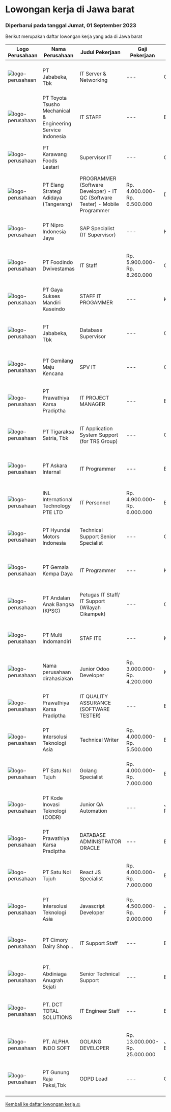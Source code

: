 
  # Lowongan kerja di Jawa barat

  ### Diperbarui pada tanggal Jumat, 01 September 2023

  Berikut merupakan daftar lowongan kerja yang ada di Jawa barat

  |Logo Perusahaan | Nama Perusahaan | Judul Pekerjaan | Gaji Pekerjaan | Lokasi | Deskripsi | Tanggal diunggah | Pranala |
  | -------------- | --------------- | --------------- | --------- | --------- | -------------- | ------- | ----------- |
  |![logo-perusahaan](https://image-service-cdn.seek.com.au/84cd80280901a5d5bbe54259c27f496f7878e702/ee4dce1061f3f616224767ad58cb2fc751b8d2dc)|PT Jababeka, Tbk|IT Server & Networking|---|Cikarang|IT Server &amp; Networking Uraian Pekerjaan: Maintainance ruang server, UPS Manage Print Server Manage &amp; monitoring Sensor ( PRTG ) Manage...|Kamis, 31 Agustus 2023|https://www.jobstreet.co.id/id/job/it-server-networking-4453990?token=0~1384e4f8-9ef5-493d-8020-92ea2d98c87d&sectionRank=1&jobId=jobstreet-id-job-4453990|
|![logo-perusahaan](https://image-service-cdn.seek.com.au/b0f066e930618ae7baaf8a4efd3b33185a9a0c8f/ee4dce1061f3f616224767ad58cb2fc751b8d2dc)|PT Toyota Tsusho Mechanical & Engineering Service Indonesia|IT STAFF|---|Bekasi|Responsibilities: Maintenance server, software, hardware and networking (LAN and WAN) Improve or repair Server/PC/Laptop trouble.  Ensuring all of...|Kamis, 31 Agustus 2023|https://www.jobstreet.co.id/id/job/it-staff-4454089?token=0~1384e4f8-9ef5-493d-8020-92ea2d98c87d&sectionRank=2&jobId=jobstreet-id-job-4454089|
|![logo-perusahaan](https://image-service-cdn.seek.com.au/818d70cdb0d5dfd0a3e6785c03a26c3add399dab/ee4dce1061f3f616224767ad58cb2fc751b8d2dc)|PT Karawang Foods Lestari|Supervisor IT|---|Cikarang|Kualifikasi : Pendidikan Min. S1 Teknik Komputer/Teknik Informatika/Sistem Informatika Pengalaman min 2 tahun sebagai Supervisor IT Mampu melakukan...|Rabu, 30 Agustus 2023|https://www.jobstreet.co.id/id/job/supervisor-it-4453584?token=0~1384e4f8-9ef5-493d-8020-92ea2d98c87d&sectionRank=3&jobId=jobstreet-id-job-4453584|
|![logo-perusahaan](https://image-service-cdn.seek.com.au/b0fb60f80b29d5dddd473e2b0c3a9131dc396240/ee4dce1061f3f616224767ad58cb2fc751b8d2dc)|PT Elang Strategi Adidaya (Tangerang)|PROGRAMMER (Software Developer) - IT QC (Software Tester) - Mobile Programmer|Rp. 4.000.000-Rp. 6.500.000|Depok|PROGRAMMER (Javascript Developer) - NodeJS, ReactJS Candidate must be at least Diploma Degree or Bachelor Degree (Computer Science, Information...|Kamis, 31 Agustus 2023|https://www.jobstreet.co.id/id/job/programmer-software-developer-it-qc-software-tester-mobile-programmer-4454097?token=0~1384e4f8-9ef5-493d-8020-92ea2d98c87d&sectionRank=4&jobId=jobstreet-id-job-4454097|
|![logo-perusahaan](https://image-service-cdn.seek.com.au/b82a297f2ec245a9a23f1f7ccfcef2f6817a9124/ee4dce1061f3f616224767ad58cb2fc751b8d2dc)|PT Nipro Indonesia Jaya|SAP Specialist (IT Supervisor)|---|Karawang|Job Description:SAP MM, SD, PP, QM, FI, CO. Responsible and providing for technical and functional development support, configuration, enhancement and...|Rabu, 30 Agustus 2023|https://www.jobstreet.co.id/id/job/sap-specialist-it-supervisor-4452920?token=0~1384e4f8-9ef5-493d-8020-92ea2d98c87d&sectionRank=5&jobId=jobstreet-id-job-4452920|
|![logo-perusahaan](https://image-service-cdn.seek.com.au/8ebf2f576da35a6a2549343c685c1008204542a7/ee4dce1061f3f616224767ad58cb2fc751b8d2dc)|PT Foodindo Dwivestamas|IT Staff|Rp. 5.900.000-Rp. 8.260.000|Cikarang|Merawat system applikasi software yang sudah ada Menganalisa kebutuhan system informasi secara menyeluruh Pengembangan system informasi secara...|Rabu, 30 Agustus 2023|https://www.jobstreet.co.id/id/job/it-staff-4453398?token=0~1384e4f8-9ef5-493d-8020-92ea2d98c87d&sectionRank=6&jobId=jobstreet-id-job-4453398|
|![logo-perusahaan](https://image-service-cdn.seek.com.au/383ab548ae0127f3c4d7f7acd466ef9bca7b2e0e/ee4dce1061f3f616224767ad58cb2fc751b8d2dc)|PT Gaya Sukses Mandiri Kaseindo|STAFF IT PROGAMMER|---|Karawang|Syarat dan Kualifikasi : Pendidikan S1 Teknik Informatika. Usia maksimal 30 tahun. Memiliki pengalaman minimal 2 tahun di bidang yang sama. Mampu...|Rabu, 30 Agustus 2023|https://www.jobstreet.co.id/id/job/staff-it-progammer-4453812?token=0~1384e4f8-9ef5-493d-8020-92ea2d98c87d&sectionRank=7&jobId=jobstreet-id-job-4453812|
|![logo-perusahaan](https://image-service-cdn.seek.com.au/84cd80280901a5d5bbe54259c27f496f7878e702/ee4dce1061f3f616224767ad58cb2fc751b8d2dc)|PT Jababeka, Tbk|Database Supervisor|---|Cikarang|Deskripsi pekerjaan:1. Membuat report dengan menggunakan microsoft query &amp; pivot table2. Membuat laporan transaksi keuangan ke PPATK3. Input...|Selasa, 29 Agustus 2023|https://www.jobstreet.co.id/id/job/database-supervisor-4451882?token=0~1384e4f8-9ef5-493d-8020-92ea2d98c87d&sectionRank=8&jobId=jobstreet-id-job-4451882|
|![logo-perusahaan](https://image-service-cdn.seek.com.au/73049b935504df174a312fdc3216daf3448bcd2e/ee4dce1061f3f616224767ad58cb2fc751b8d2dc)|PT Gemilang Maju Kencana|SPV IT|---|Cikarang|KUALIFIKASI : Pendidikan Min. D3/S1 Sederajat Minimal pengalaman 1 tahun di bidang IT atau Digital Marketing Memiliki kemampuan Manage Active...|Rabu, 30 Agustus 2023|https://www.jobstreet.co.id/id/job/spv-it-4453142?token=0~1384e4f8-9ef5-493d-8020-92ea2d98c87d&sectionRank=9&jobId=jobstreet-id-job-4453142|
|![logo-perusahaan](https://image-service-cdn.seek.com.au/25f275779d2d36a25f086ac9b1c5b5be868683f6/ee4dce1061f3f616224767ad58cb2fc751b8d2dc)|PT Prawathiya Karsa Pradiptha|IT PROJECT MANAGER|---|Bekasi|Bachelor Degree from Information Technology Major 2 years experienced as IT Project Manager staff Know and understand project management (preferred)...|Kamis, 31 Agustus 2023|https://www.jobstreet.co.id/id/job/it-project-manager-4454396?token=0~1384e4f8-9ef5-493d-8020-92ea2d98c87d&sectionRank=10&jobId=jobstreet-id-job-4454396|
|![logo-perusahaan](https://image-service-cdn.seek.com.au/4a83e31f59a96a5d20b7396be5f103beb6c2f4da/ee4dce1061f3f616224767ad58cb2fc751b8d2dc)|PT Tigaraksa Satria, Tbk|IT Application System Support (for TRS Group)|---|Cileungsi|Requirement : Understand and being familiar with business processes in the Supply Chain min 1 year. Ability to work in long hour within team and...|Rabu, 30 Agustus 2023|https://www.jobstreet.co.id/id/job/it-application-system-support-for-trs-group-4453209?token=0~1384e4f8-9ef5-493d-8020-92ea2d98c87d&sectionRank=11&jobId=jobstreet-id-job-4453209|
|![logo-perusahaan](https://image-service-cdn.seek.com.au/d70064032de66439a37770ecfdafccfe6d0dddcd/ee4dce1061f3f616224767ad58cb2fc751b8d2dc)|PT Askara Internal|IT Programmer|---|Bekasi|Kualifikasi D3 / S1 Sistem Informasi, Teknik Informatika &amp; Ilmu KomputerM Memahami bahasa pemograman PHP, HTML, CSS, dan JavaScript Mengelola dan...|Kamis, 31 Agustus 2023|https://www.jobstreet.co.id/id/job/it-programmer-4454427?token=0~1384e4f8-9ef5-493d-8020-92ea2d98c87d&sectionRank=12&jobId=jobstreet-id-job-4454427|
|![logo-perusahaan](https://image-service-cdn.seek.com.au/b8dc1d02b2a14d4160e12f9ab559ddfb92381790/ee4dce1061f3f616224767ad58cb2fc751b8d2dc)|INL International Technology PTE LTD|IT Personnel|Rp. 4.900.000-Rp. 6.000.000|Bandung|Conduct installation and test on new products under research &amp; Development for firmware, software and electronic hardware; Maintain and update...|Selasa, 29 Agustus 2023|https://www.jobstreet.co.id/id/job/it-personnel-4451943?token=0~1384e4f8-9ef5-493d-8020-92ea2d98c87d&sectionRank=13&jobId=jobstreet-id-job-4451943|
|![logo-perusahaan](https://image-service-cdn.seek.com.au/1ccc87a53f0a7e59a00327d21f30b21f24a5e4bc/ee4dce1061f3f616224767ad58cb2fc751b8d2dc)|PT Hyundai Motors Indonesia|Technical Support Senior Specialist|---|Cikarang|Job Description:Technical problem Solving Support dealer network to solve the technical problem Create information to solve the problem for service...|Kamis, 31 Agustus 2023|https://www.jobstreet.co.id/id/job/technical-support-senior-specialist-4455229?token=0~1384e4f8-9ef5-493d-8020-92ea2d98c87d&sectionRank=14&jobId=jobstreet-id-job-4455229|
|![logo-perusahaan](https://image-service-cdn.seek.com.au/ddb8d4beb9a1c626f08b9f29ca3b9233acc94648/ee4dce1061f3f616224767ad58cb2fc751b8d2dc)|PT Gemala Kempa Daya|IT Programmer|---|Karawang|Kualifikasi : D3/S1 Jurusan Teknik Informasi Memahami bahasa pemrograman Backend PHP dengan Framework Laravel Mengelola dan mamahami database...|Rabu, 30 Agustus 2023|https://www.jobstreet.co.id/id/job/it-programmer-4452762?token=0~1384e4f8-9ef5-493d-8020-92ea2d98c87d&sectionRank=15&jobId=jobstreet-id-job-4452762|
|![logo-perusahaan](https://image-service-cdn.seek.com.au/c43dda7274596977fb92323e92fe61ef5904579b/ee4dce1061f3f616224767ad58cb2fc751b8d2dc)|PT Andalan Anak Bangsa (KPSG)|Petugas IT Staff/ IT Support (Wilayah Cikampek)|---|Cikarang|Kualifikasi: Pendidikan minimal D3 / S1 dari jurusan Teknik Informatika, Sistem Informasi dan jurusan IT lainnya Memiliki pengalaman di bidang...|Rabu, 30 Agustus 2023|https://www.jobstreet.co.id/id/job/petugas-it-staff-it-support-wilayah-cikampek-4452529?token=0~1384e4f8-9ef5-493d-8020-92ea2d98c87d&sectionRank=16&jobId=jobstreet-id-job-4452529|
|![logo-perusahaan](https://image-service-cdn.seek.com.au/eddb50d836b588f253a090e1d9ad68abbbf95968/ee4dce1061f3f616224767ad58cb2fc751b8d2dc)|PT Multi Indomandiri|STAF ITE|---|Karawang|Deskripsi Pekerjaan : Memastikan komputer yang digunakan user berfungsi dengan normal Memastikan setiap aplikasi dan sistem yang digunakan oleh user...|Selasa, 29 Agustus 2023|https://www.jobstreet.co.id/id/job/staf-ite-4451171?token=0~1384e4f8-9ef5-493d-8020-92ea2d98c87d&sectionRank=17&jobId=jobstreet-id-job-4451171|
|![logo-perusahaan](https://i.ibb.co/sqvTCh9/112815900-stock-vector-no-image-available-icon-flat-vector.webp)|Nama perusahaan dirahasiakan|Junior Odoo Developer|Rp. 3.000.000-Rp. 4.200.000|Karawang|Min. 3 Year of experience in developing Odoo Strong knowledge of Odoo(functional &amp; framework) and Python. Strong knowledge of Database...|Kamis, 31 Agustus 2023|https://www.jobstreet.co.id/id/job/junior-odoo-developer-4455282?token=0~1384e4f8-9ef5-493d-8020-92ea2d98c87d&sectionRank=18&jobId=jobstreet-id-job-4455282|
|![logo-perusahaan](https://image-service-cdn.seek.com.au/25f275779d2d36a25f086ac9b1c5b5be868683f6/ee4dce1061f3f616224767ad58cb2fc751b8d2dc)|PT Prawathiya Karsa Pradiptha|IT QUALITY ASSURANCE (SOFTWARE TESTER)|---|Bekasi|Candidate must be at least Diploma Degree or Bachelor Degree (Computer Science, Information Technology, Information Management) Fresh graduate are...|Selasa, 29 Agustus 2023|https://www.jobstreet.co.id/id/job/it-quality-assurance-software-tester-4451374?token=0~1384e4f8-9ef5-493d-8020-92ea2d98c87d&sectionRank=19&jobId=jobstreet-id-job-4451374|
|![logo-perusahaan](https://image-service-cdn.seek.com.au/f715d3e393651de2fe5a9214d72612dd30f629b2/ee4dce1061f3f616224767ad58cb2fc751b8d2dc)|PT Intersolusi Teknologi Asia|Technical Writer|Rp. 4.000.000-Rp. 5.500.000|Bandung|Responsibilities : Work with internal team to understand product documentation requirements. Deliver strong documents that fulfil company standards....|Kamis, 31 Agustus 2023|https://www.jobstreet.co.id/id/job/technical-writer-4455223?token=0~1384e4f8-9ef5-493d-8020-92ea2d98c87d&sectionRank=20&jobId=jobstreet-id-job-4455223|
|![logo-perusahaan](https://image-service-cdn.seek.com.au/b8b7c020e00b8ac705df8f1535a5c7a2966c5b4a/ee4dce1061f3f616224767ad58cb2fc751b8d2dc)|PT Satu Nol Tujuh|Golang Specialist|Rp. 4.000.000-Rp. 7.000.000|Bandung|Your responsibilities include: Develop codes and scripts for applications Perform application design and programming Plan and monitor web applications...|Kamis, 31 Agustus 2023|https://www.jobstreet.co.id/id/job/golang-specialist-4454350?token=0~1384e4f8-9ef5-493d-8020-92ea2d98c87d&sectionRank=21&jobId=jobstreet-id-job-4454350|
|![logo-perusahaan](https://image-service-cdn.seek.com.au/f9a43488fb6cd9c390e0bc30837cba2409c40d5b/ee4dce1061f3f616224767ad58cb2fc751b8d2dc)|PT Kode Inovasi Teknologi (CODR)|Junior QA Automation|---|Jakarta Raya|Minimum Requirements: Candidates must possess at least a Bachelor's Degree in Engineering (Computer/Telecommunication), Computer Science/Information...|Rabu, 30 Agustus 2023|https://www.jobstreet.co.id/id/job/junior-qa-automation-4453401?token=0~1384e4f8-9ef5-493d-8020-92ea2d98c87d&sectionRank=22&jobId=jobstreet-id-job-4453401|
|![logo-perusahaan](https://image-service-cdn.seek.com.au/25f275779d2d36a25f086ac9b1c5b5be868683f6/ee4dce1061f3f616224767ad58cb2fc751b8d2dc)|PT Prawathiya Karsa Pradiptha|DATABASE ADMINISTRATOR ORACLE|---|Bekasi|ORACLE DBA Bachelor's Degree (Computer Science, Information Technology, or equivalent)  At least 2 years of working experience as a DBA Having...|Rabu, 30 Agustus 2023|https://www.jobstreet.co.id/id/job/database-administrator-oracle-4453692?token=0~1384e4f8-9ef5-493d-8020-92ea2d98c87d&sectionRank=23&jobId=jobstreet-id-job-4453692|
|![logo-perusahaan](https://image-service-cdn.seek.com.au/b8b7c020e00b8ac705df8f1535a5c7a2966c5b4a/ee4dce1061f3f616224767ad58cb2fc751b8d2dc)|PT Satu Nol Tujuh|React JS Specialist|Rp. 4.000.000-Rp. 7.000.000|Bandung|Your responsibilities include: Develop codes and scripts for applications Perform application design and programming Plan and monitor web applications...|Kamis, 31 Agustus 2023|https://www.jobstreet.co.id/id/job/react-js-specialist-4454342?token=0~1384e4f8-9ef5-493d-8020-92ea2d98c87d&sectionRank=24&jobId=jobstreet-id-job-4454342|
|![logo-perusahaan](https://image-service-cdn.seek.com.au/f715d3e393651de2fe5a9214d72612dd30f629b2/ee4dce1061f3f616224767ad58cb2fc751b8d2dc)|PT Intersolusi Teknologi Asia|Javascript Developer|Rp. 4.500.000-Rp. 9.000.000|Jakarta Raya|Responsibilities: Performing or directing website updates. Developing, maintaining and optimizing database driven web applications. Evaluating code to...|Kamis, 31 Agustus 2023|https://www.jobstreet.co.id/id/job/javascript-developer-4454221?token=0~1384e4f8-9ef5-493d-8020-92ea2d98c87d&sectionRank=25&jobId=jobstreet-id-job-4454221|
|![logo-perusahaan](https://image-service-cdn.seek.com.au/c82ec6e6aac9f343c266daad5aff5a3ce2327991/ee4dce1061f3f616224767ad58cb2fc751b8d2dc)|PT Cimory Dairy Shop ..|IT Support Staff|---|Bogor|Kualifikasi : Usia Maksimal 35 tahun Pendidikan Minimal D3/S1 (TI/SI/MI) Pengalaman dibidang yang sama/ generalis IT Minimal 1 tahun Terbiasa dan...|Jumat, 25 Agustus 2023|https://www.jobstreet.co.id/id/job/it-support-staff-4448681?token=0~1384e4f8-9ef5-493d-8020-92ea2d98c87d&sectionRank=26&jobId=jobstreet-id-job-4448681|
|![logo-perusahaan](https://i.ibb.co/sqvTCh9/112815900-stock-vector-no-image-available-icon-flat-vector.webp)|PT. Abdiniaga Anugrah Sejati|Senior Technical Support|---|Bekasi|Melakukan training pemakaian produk kepada customer Melakukan survey, estimasi kebutuhan bahan dan lama pekerjaan di setiap proyek Dpat mengkordinir...|Selasa, 29 Agustus 2023|https://www.jobstreet.co.id/id/job/senior-technical-support-4452130?token=0~1384e4f8-9ef5-493d-8020-92ea2d98c87d&sectionRank=27&jobId=jobstreet-id-job-4452130|
|![logo-perusahaan](https://image-service-cdn.seek.com.au/979ef50e0d6b3b51eae384adcc4beabeeb226b35/ee4dce1061f3f616224767ad58cb2fc751b8d2dc)|PT. DCT TOTAL SOLUTIONS|IT Engineer Staff|---|Bekasi|Kualifikasi Pekerjaan : Wajib memiliki SIM A dan bisa mengemudi Minimal SMK TKJ atau D3/S1 Teknik Informatika/Sistem Informasi Menguasai hardware dan...|Kamis, 24 Agustus 2023|https://www.jobstreet.co.id/id/job/it-engineer-staff-4446826?token=0~1384e4f8-9ef5-493d-8020-92ea2d98c87d&sectionRank=28&jobId=jobstreet-id-job-4446826|
|![logo-perusahaan](https://image-service-cdn.seek.com.au/46fa204c6bc9269d2a5cd25196418feea423ae88/ee4dce1061f3f616224767ad58cb2fc751b8d2dc)|PT. ALPHA INDO SOFT|GOLANG DEVELOPER|Rp. 13.000.000-Rp. 25.000.000|Jawa Barat|Golang Developer Requirements Write a good, clean, readable, testable and maintainable code. Contribute and participate in all phases of the...|Kamis, 31 Agustus 2023|https://www.jobstreet.co.id/id/job/golang-developer-4454315?token=0~1384e4f8-9ef5-493d-8020-92ea2d98c87d&sectionRank=29&jobId=jobstreet-id-job-4454315|
|![logo-perusahaan](https://image-service-cdn.seek.com.au/6456a25d9e49dd8c564d10154132cd76b3e9c490/ee4dce1061f3f616224767ad58cb2fc751b8d2dc)|PT Gunung Raja Paksi,Tbk|ODPD Lead|---|Cikarang|Requirement : Minimum 5 years’ experience in organization development function, HR generalist, or Business Partner University Degree in any major....|Rabu, 30 Agustus 2023|https://www.jobstreet.co.id/id/job/odpd-lead-4452573?token=0~1384e4f8-9ef5-493d-8020-92ea2d98c87d&sectionRank=30&jobId=jobstreet-id-job-4452573|


  [Kembali ke daftar lowongan kerja 🔙](../README.md#daftar-lowongan-kerja)
  